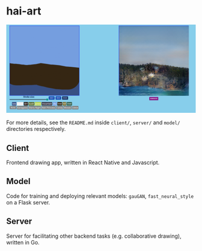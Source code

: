 # hai-art
![](screenshots/screenshot1.png)

For more details, see the `README.md` inside `client/`, `server/` and `model/` directories respectively. 

## Client
Frontend drawing app, written in React Native and Javascript. 

## Model
Code for training and deploying relevant models: `gauGAN`, `fast_neural_style` on a Flask server.

## Server
Server for facilitating other backend tasks (e.g. collaborative drawing), written in Go.
